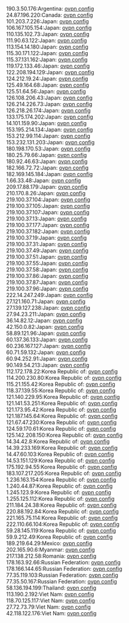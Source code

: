 190.3.50.176:Argentina: [ovpn config](vpn/190_3_50_176.ovpn)  
24.87.196.220:Canada: [ovpn config](vpn/24_87_196_220.ovpn)  
101.203.7.226:Japan: [ovpn config](vpn/101_203_7_226.ovpn)  
106.167.105.154:Japan: [ovpn config](vpn/106_167_105_154.ovpn)  
110.135.102.73:Japan: [ovpn config](vpn/110_135_102_73.ovpn)  
111.90.63.122:Japan: [ovpn config](vpn/111_90_63_122.ovpn)  
113.154.14.180:Japan: [ovpn config](vpn/113_154_14_180.ovpn)  
115.30.171.122:Japan: [ovpn config](vpn/115_30_171_122.ovpn)  
115.37.131.162:Japan: [ovpn config](vpn/115_37_131_162.ovpn)  
119.172.133.46:Japan: [ovpn config](vpn/119_172_133_46.ovpn)  
122.208.194.129:Japan: [ovpn config](vpn/122_208_194_129.ovpn)  
124.212.19.24:Japan: [ovpn config](vpn/124_212_19_24.ovpn)  
125.49.164.68:Japan: [ovpn config](vpn/125_49_164_68.ovpn)  
125.51.64.56:Japan: [ovpn config](vpn/125_51_64_56.ovpn)  
126.108.206.43:Japan: [ovpn config](vpn/126_108_206_43.ovpn)  
126.214.226.73:Japan: [ovpn config](vpn/126_214_226_73.ovpn)  
126.218.26.174:Japan: [ovpn config](vpn/126_218_26_174.ovpn)  
133.175.174.202:Japan: [ovpn config](vpn/133_175_174_202.ovpn)  
14.101.159.90:Japan: [ovpn config](vpn/14_101_159_90.ovpn)  
153.195.214.134:Japan: [ovpn config](vpn/153_195_214_134.ovpn)  
153.212.99.114:Japan: [ovpn config](vpn/153_212_99_114.ovpn)  
153.232.131.203:Japan: [ovpn config](vpn/153_232_131_203.ovpn)  
180.198.170.53:Japan: [ovpn config](vpn/180_198_170_53.ovpn)  
180.25.79.66:Japan: [ovpn config](vpn/180_25_79_66.ovpn)  
180.92.46.63:Japan: [ovpn config](vpn/180_92_46_63.ovpn)  
182.166.72.72:Japan: [ovpn config](vpn/182_166_72_72.ovpn)  
182.169.145.184:Japan: [ovpn config](vpn/182_169_145_184.ovpn)  
1.66.33.48:Japan: [ovpn config](vpn/1_66_33_48.ovpn)  
209.17.88.179:Japan: [ovpn config](vpn/209_17_88_179.ovpn)  
210.170.8.26:Japan: [ovpn config](vpn/210_170_8_26.ovpn)  
219.100.37.104:Japan: [ovpn config](vpn/219_100_37_104.ovpn)  
219.100.37.105:Japan: [ovpn config](vpn/219_100_37_105.ovpn)  
219.100.37.107:Japan: [ovpn config](vpn/219_100_37_107.ovpn)  
219.100.37.13:Japan: [ovpn config](vpn/219_100_37_13.ovpn)  
219.100.37.177:Japan: [ovpn config](vpn/219_100_37_177.ovpn)  
219.100.37.182:Japan: [ovpn config](vpn/219_100_37_182.ovpn)  
219.100.37.19:Japan: [ovpn config](vpn/219_100_37_19.ovpn)  
219.100.37.31:Japan: [ovpn config](vpn/219_100_37_31.ovpn)  
219.100.37.49:Japan: [ovpn config](vpn/219_100_37_49.ovpn)  
219.100.37.51:Japan: [ovpn config](vpn/219_100_37_51.ovpn)  
219.100.37.55:Japan: [ovpn config](vpn/219_100_37_55.ovpn)  
219.100.37.58:Japan: [ovpn config](vpn/219_100_37_58.ovpn)  
219.100.37.86:Japan: [ovpn config](vpn/219_100_37_86.ovpn)  
219.100.37.87:Japan: [ovpn config](vpn/219_100_37_87.ovpn)  
219.100.37.96:Japan: [ovpn config](vpn/219_100_37_96.ovpn)  
222.14.247.249:Japan: [ovpn config](vpn/222_14_247_249.ovpn)  
27.121.160.71:Japan: [ovpn config](vpn/27_121_160_71.ovpn)  
27.139.127.238:Japan: [ovpn config](vpn/27_139_127_238.ovpn)  
27.94.23.211:Japan: [ovpn config](vpn/27_94_23_211.ovpn)  
36.14.82.12:Japan: [ovpn config](vpn/36_14_82_12.ovpn)  
42.150.0.82:Japan: [ovpn config](vpn/42_150_0_82.ovpn)  
58.89.121.96:Japan: [ovpn config](vpn/58_89_121_96.ovpn)  
60.137.36.133:Japan: [ovpn config](vpn/60_137_36_133.ovpn)  
60.236.167.127:Japan: [ovpn config](vpn/60_236_167_127.ovpn)  
60.71.59.132:Japan: [ovpn config](vpn/60_71_59_132.ovpn)  
60.94.252.91:Japan: [ovpn config](vpn/60_94_252_91.ovpn)  
90.149.54.213:Japan: [ovpn config](vpn/90_149_54_213.ovpn)  
112.172.178.22:Korea Republic of: [ovpn config](vpn/112_172_178_22.ovpn)  
114.200.230.80:Korea Republic of: [ovpn config](vpn/114_200_230_80.ovpn)  
115.21.155.42:Korea Republic of: [ovpn config](vpn/115_21_155_42.ovpn)  
118.37.139.55:Korea Republic of: [ovpn config](vpn/118_37_139_55.ovpn)  
121.140.229.95:Korea Republic of: [ovpn config](vpn/121_140_229_95.ovpn)  
121.141.53.251:Korea Republic of: [ovpn config](vpn/121_141_53_251.ovpn)  
121.173.95.42:Korea Republic of: [ovpn config](vpn/121_173_95_42.ovpn)  
121.187.145.64:Korea Republic of: [ovpn config](vpn/121_187_145_64.ovpn)  
121.67.47.230:Korea Republic of: [ovpn config](vpn/121_67_47_230.ovpn)  
124.59.170.61:Korea Republic of: [ovpn config](vpn/124_59_170_61.ovpn)  
125.142.208.150:Korea Republic of: [ovpn config](vpn/125_142_208_150.ovpn)  
14.34.42.8:Korea Republic of: [ovpn config](vpn/14_34_42_8.ovpn)  
14.39.233.169:Korea Republic of: [ovpn config](vpn/14_39_233_169.ovpn)  
14.47.60.103:Korea Republic of: [ovpn config](vpn/14_47_60_103.ovpn)  
14.53.151.129:Korea Republic of: [ovpn config](vpn/14_53_151_129.ovpn)  
175.192.94.55:Korea Republic of: [ovpn config](vpn/175_192_94_55.ovpn)  
183.107.217.205:Korea Republic of: [ovpn config](vpn/183_107_217_205.ovpn)  
1.236.163.154:Korea Republic of: [ovpn config](vpn/1_236_163_154.ovpn)  
1.240.44.87:Korea Republic of: [ovpn config](vpn/1_240_44_87.ovpn)  
1.245.123.9:Korea Republic of: [ovpn config](vpn/1_245_123_9.ovpn)  
1.255.125.112:Korea Republic of: [ovpn config](vpn/1_255_125_112.ovpn)  
211.184.24.38:Korea Republic of: [ovpn config](vpn/211_184_24_38.ovpn)  
220.88.192.84:Korea Republic of: [ovpn config](vpn/220_88_192_84.ovpn)  
221.165.75.114:Korea Republic of: [ovpn config](vpn/221_165_75_114.ovpn)  
222.110.66.104:Korea Republic of: [ovpn config](vpn/222_110_66_104.ovpn)  
59.28.145.119:Korea Republic of: [ovpn config](vpn/59_28_145_119.ovpn)  
59.9.212.49:Korea Republic of: [ovpn config](vpn/59_9_212_49.ovpn)  
189.219.64.29:Mexico: [ovpn config](vpn/189_219_64_29.ovpn)  
202.165.90.6:Myanmar: [ovpn config](vpn/202_165_90_6.ovpn)  
217.138.212.58:Romania: [ovpn config](vpn/217_138_212_58.ovpn)  
178.163.92.66:Russian Federation: [ovpn config](vpn/178_163_92_66.ovpn)  
178.166.144.65:Russian Federation: [ovpn config](vpn/178_166_144_65.ovpn)  
77.35.119.103:Russian Federation: [ovpn config](vpn/77_35_119_103.ovpn)  
77.35.50.167:Russian Federation: [ovpn config](vpn/77_35_50_167.ovpn)  
58.136.194.199:Thailand: [ovpn config](vpn/58_136_194_199.ovpn)  
113.190.2.192:Viet Nam: [ovpn config](vpn/113_190_2_192.ovpn)  
118.70.125.117:Viet Nam: [ovpn config](vpn/118_70_125_117.ovpn)  
27.72.73.79:Viet Nam: [ovpn config](vpn/27_72_73_79.ovpn)  
42.118.122.176:Viet Nam: [ovpn config](vpn/42_118_122_176.ovpn)  
